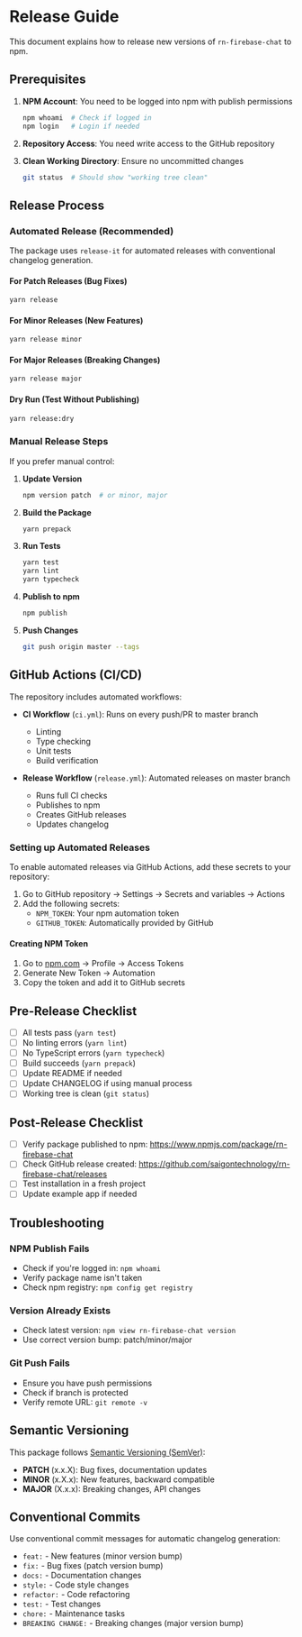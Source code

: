# Release Guide

This document explains how to release new versions of `rn-firebase-chat` to npm.

## Prerequisites

1. **NPM Account**: You need to be logged into npm with publish permissions
   ```bash
   npm whoami  # Check if logged in
   npm login   # Login if needed
   ```

2. **Repository Access**: You need write access to the GitHub repository

3. **Clean Working Directory**: Ensure no uncommitted changes
   ```bash
   git status  # Should show "working tree clean"
   ```

## Release Process

### Automated Release (Recommended)

The package uses `release-it` for automated releases with conventional changelog generation.

#### For Patch Releases (Bug Fixes)
```bash
yarn release
```

#### For Minor Releases (New Features)
```bash
yarn release minor
```

#### For Major Releases (Breaking Changes)
```bash
yarn release major
```

#### Dry Run (Test Without Publishing)
```bash
yarn release:dry
```

### Manual Release Steps

If you prefer manual control:

1. **Update Version**
   ```bash
   npm version patch  # or minor, major
   ```

2. **Build the Package**
   ```bash
   yarn prepack
   ```

3. **Run Tests**
   ```bash
   yarn test
   yarn lint
   yarn typecheck
   ```

4. **Publish to npm**
   ```bash
   npm publish
   ```

5. **Push Changes**
   ```bash
   git push origin master --tags
   ```

## GitHub Actions (CI/CD)

The repository includes automated workflows:

- **CI Workflow** (`ci.yml`): Runs on every push/PR to master branch
  - Linting
  - Type checking  
  - Unit tests
  - Build verification

- **Release Workflow** (`release.yml`): Automated releases on master branch
  - Runs full CI checks
  - Publishes to npm
  - Creates GitHub releases
  - Updates changelog

### Setting up Automated Releases

To enable automated releases via GitHub Actions, add these secrets to your repository:

1. Go to GitHub repository → Settings → Secrets and variables → Actions
2. Add the following secrets:
   - `NPM_TOKEN`: Your npm automation token
   - `GITHUB_TOKEN`: Automatically provided by GitHub

#### Creating NPM Token

1. Go to [npm.com](https://www.npmjs.com) → Profile → Access Tokens
2. Generate New Token → Automation
3. Copy the token and add it to GitHub secrets

## Pre-Release Checklist

- [ ] All tests pass (`yarn test`)
- [ ] No linting errors (`yarn lint`)
- [ ] No TypeScript errors (`yarn typecheck`)
- [ ] Build succeeds (`yarn prepack`)
- [ ] Update README if needed
- [ ] Update CHANGELOG if using manual process
- [ ] Working tree is clean (`git status`)

## Post-Release Checklist

- [ ] Verify package published to npm: https://www.npmjs.com/package/rn-firebase-chat
- [ ] Check GitHub release created: https://github.com/saigontechnology/rn-firebase-chat/releases
- [ ] Test installation in a fresh project
- [ ] Update example app if needed

## Troubleshooting

### NPM Publish Fails
- Check if you're logged in: `npm whoami`
- Verify package name isn't taken
- Check npm registry: `npm config get registry`

### Version Already Exists
- Check latest version: `npm view rn-firebase-chat version`
- Use correct version bump: patch/minor/major

### Git Push Fails
- Ensure you have push permissions
- Check if branch is protected
- Verify remote URL: `git remote -v`

## Semantic Versioning

This package follows [Semantic Versioning (SemVer)](https://semver.org/):

- **PATCH** (x.x.X): Bug fixes, documentation updates
- **MINOR** (x.X.x): New features, backward compatible
- **MAJOR** (X.x.x): Breaking changes, API changes

## Conventional Commits

Use conventional commit messages for automatic changelog generation:

- `feat:` - New features (minor version bump)
- `fix:` - Bug fixes (patch version bump) 
- `docs:` - Documentation changes
- `style:` - Code style changes
- `refactor:` - Code refactoring
- `test:` - Test changes
- `chore:` - Maintenance tasks
- `BREAKING CHANGE:` - Breaking changes (major version bump)